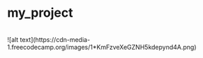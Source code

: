 # my_project
<br>
![alt text](https://cdn-media-1.freecodecamp.org/images/1*KmFzveXeGZNH5kdepynd4A.png)

